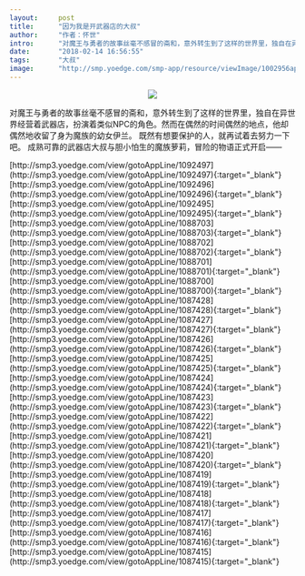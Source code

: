 ```yaml
---
layout:     post
title:      "因为我是开武器店的大叔"
author:     "作者：怀世"
intro:      "对魔王与勇者的故事丝毫不感冒的斋和，意外转生到了这样的世界里，独自在异世界经营着武器店，扮演着类似NPC的角色。然而在偶然的时间偶然的地点，他却偶然地收留了身为魔族的幼女伊兰。 既然有想要保护的人，就再试着去努力一下吧。 成熟可靠的武器店大叔与胆小怕生的魔族萝莉，冒险的物语正式开启——"
date:       "2018-02-14 16:56:55"
tags:       "大叔"
image:      "http://smp.yoedge.com/smp-app/resource/viewImage/1002956appline.png"
---
```

<div style="text-align: center">
<p><img src="http://smp.yoedge.com/smp-app/resource/viewImage/1002956appline.png"/></p>
</div>
<p class="post-meta">
<span>对魔王与勇者的故事丝毫不感冒的斋和，意外转生到了这样的世界里，独自在异世界经营着武器店，扮演着类似NPC的角色。然而在偶然的时间偶然的地点，他却偶然地收留了身为魔族的幼女伊兰。 既然有想要保护的人，就再试着去努力一下吧。 成熟可靠的武器店大叔与胆小怕生的魔族萝莉，冒险的物语正式开启——</span>
</p>
[http://smp3.yoedge.com/view/gotoAppLine/1092497](http://smp3.yoedge.com/view/gotoAppLine/1092497){:target="_blank"}
[http://smp3.yoedge.com/view/gotoAppLine/1092496](http://smp3.yoedge.com/view/gotoAppLine/1092496){:target="_blank"}
[http://smp3.yoedge.com/view/gotoAppLine/1092495](http://smp3.yoedge.com/view/gotoAppLine/1092495){:target="_blank"}
[http://smp3.yoedge.com/view/gotoAppLine/1088703](http://smp3.yoedge.com/view/gotoAppLine/1088703){:target="_blank"}
[http://smp3.yoedge.com/view/gotoAppLine/1088702](http://smp3.yoedge.com/view/gotoAppLine/1088702){:target="_blank"}
[http://smp3.yoedge.com/view/gotoAppLine/1088701](http://smp3.yoedge.com/view/gotoAppLine/1088701){:target="_blank"}
[http://smp3.yoedge.com/view/gotoAppLine/1088700](http://smp3.yoedge.com/view/gotoAppLine/1088700){:target="_blank"}
[http://smp3.yoedge.com/view/gotoAppLine/1087428](http://smp3.yoedge.com/view/gotoAppLine/1087428){:target="_blank"}
[http://smp3.yoedge.com/view/gotoAppLine/1087427](http://smp3.yoedge.com/view/gotoAppLine/1087427){:target="_blank"}
[http://smp3.yoedge.com/view/gotoAppLine/1087426](http://smp3.yoedge.com/view/gotoAppLine/1087426){:target="_blank"}
[http://smp3.yoedge.com/view/gotoAppLine/1087425](http://smp3.yoedge.com/view/gotoAppLine/1087425){:target="_blank"}
[http://smp3.yoedge.com/view/gotoAppLine/1087424](http://smp3.yoedge.com/view/gotoAppLine/1087424){:target="_blank"}
[http://smp3.yoedge.com/view/gotoAppLine/1087423](http://smp3.yoedge.com/view/gotoAppLine/1087423){:target="_blank"}
[http://smp3.yoedge.com/view/gotoAppLine/1087422](http://smp3.yoedge.com/view/gotoAppLine/1087422){:target="_blank"}
[http://smp3.yoedge.com/view/gotoAppLine/1087421](http://smp3.yoedge.com/view/gotoAppLine/1087421){:target="_blank"}
[http://smp3.yoedge.com/view/gotoAppLine/1087420](http://smp3.yoedge.com/view/gotoAppLine/1087420){:target="_blank"}
[http://smp3.yoedge.com/view/gotoAppLine/1087419](http://smp3.yoedge.com/view/gotoAppLine/1087419){:target="_blank"}
[http://smp3.yoedge.com/view/gotoAppLine/1087418](http://smp3.yoedge.com/view/gotoAppLine/1087418){:target="_blank"}
[http://smp3.yoedge.com/view/gotoAppLine/1087417](http://smp3.yoedge.com/view/gotoAppLine/1087417){:target="_blank"}
[http://smp3.yoedge.com/view/gotoAppLine/1087416](http://smp3.yoedge.com/view/gotoAppLine/1087416){:target="_blank"}
[http://smp3.yoedge.com/view/gotoAppLine/1087415](http://smp3.yoedge.com/view/gotoAppLine/1087415){:target="_blank"}



